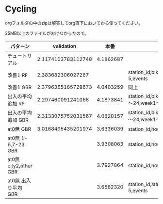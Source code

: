 # Cycling

orgフォルダの中のzipは解答してorg直下においてから使ってください。

25MB以上のファイルがおけなかったので。

|パターン|validation|本番|データセット|
|---|---|---|---|
|チュートリアル|2.1174103783112748|4.1862687||
|改善1 RF|2.383682306027287||station_id,bikes_available_at0,hour_1～24,week1～7,city_1～5,events|
|改善1 GBR|2.3796365185729873|4.0403259|同上|
|出入の平均追加 RF|2.297460091241068|4.1873841|station_id,bikes_available_at0,start_num_ave,end_num_ave,hour_1～24,week1～7,city_1～5,events|
|出入の平均追加 GBR|2.3133075752031567|4.0820157|station_id,bikes_available_at0,start_num_ave,end_num_ave,hour_1～24,week1～7,city_1～5,events|
|at0無 GBR|3.0168495435201974|3.6336039|station_id,hour,week1～7,city_1～5,events|
|at0無 1-6,7-23 GBR||3.9308063|station_id,hour,week1～7,city_1～5,events|
|at0無 city2,other GBR||3.7927864|station_id,hour,week1～7,city_1～5,events|
|at0無 出入り平均 GBR||3.6582320|station_id,start_num_ave,end_num_ave,hour,week1～7,city_1～5,events|

